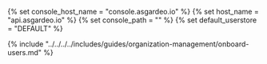{% set console_host_name = "console.asgardeo.io" %}
{% set host_name = "api.asgardeo.io" %}
{% set console_path = "" %}
{% set default_userstore = "DEFAULT" %}

{% include "../../../../includes/guides/organization-management/onboard-users.md" %}
